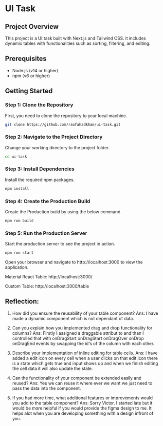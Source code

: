 # UI Task

## Project Overview
This project is a UI task built with Next.js and Tailwind CSS. It includes dynamic tables with functionalities such as sorting, filtering, and editing.

## Prerequisites
- Node.js (v14 or higher)
- npm (v6 or higher)

## Getting Started

### Step 1: Clone the Repository
First, you need to clone the repository to your local machine.

```bash
git clone https://github.com/raofahadkhan/ui-task.git
```

### Step 2: Navigate to the Project Directory
Change your working directory to the project folder.

```bash
cd ui-task
```

### Step 3: Install Dependencies
Install the required npm packages.

```bash
npm install
```

### Step 4: Create the Production Build
Create the Production build by using the below command.

```bash
npm run build
```

### Step 5: Run the Production Server
Start the production server to see the project in action.

```bash
npm run start
```

Open your browser and navigate to http://localhost:3000 to view the application.

Material React Table: http://localhost:3000/

Custom Table: http://localhost:3000/table

## Reflection:

 1. How did you ensure the reusability of your table component?
 Ans: I have made a dynamic component which is not dependant of data.

 2. Can you explain how you implemented drag and drop functionality for columns?
 Ans: Firstly I assigned a draggable attribut to <th> and than I controlled that with onDragStart onDragStart onDragOver onDrop onDragEnd events by swapping the id's of the column with each other.

 3. Describe your implementation of inline editing for table cells.
 Ans: I have added a edit icon on every cell when a user clicks on that edit icon there is a state which gets true and input shows up and when we finish editing the cell data it will also update the state.

 4. Can the functionality of your component be extended easily and reused?
 Ans: Yes we can reuse it where ever we want we just need to pass the data into the component.

 5. If you had more time, what additional features or improvements would you add to the table component?
 Ans: Sorry Victor, I started late but it would be more helpful if you would provide the figma design to me. It helps alot when you are developing something with a design infront of you.